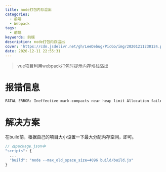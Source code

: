 ```yaml
---
title: node打包内存溢出
categories:
  - 前端
  - Webpack
tags:
  - 前端
keywords: 前端
description: node打包内存溢出
cover: 'https://cdn.jsdelivr.net/gh/LeeDebug/PicGo/img/20201211230124.png'
date: 2020-12-11 22:55:31
---
```


> vue项目利用webpack打包时提示内存堆栈溢出

# 报错信息

```bash
FATAL ERROR: Ineffective mark-compacts near heap limit Allocation failed - JavaScript heap out of memory
```

# 解决方案

在build前，根据自己的项目大小设置一下最大分配内存空间，即可。

```js
// 在package.json中
"scripts": {
  ...
  "build": "node --max_old_space_size=4096 build/build.js"
}
```